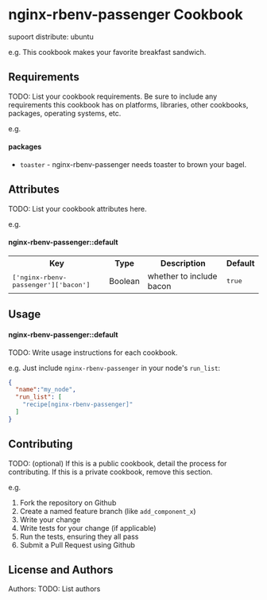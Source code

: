 nginx-rbenv-passenger Cookbook
==============================
supoort distribute: ubuntu

e.g.
This cookbook makes your favorite breakfast sandwich.

Requirements
------------
TODO: List your cookbook requirements. Be sure to include any requirements this cookbook has on platforms, libraries, other cookbooks, packages, operating systems, etc.

e.g.
#### packages
- `toaster` - nginx-rbenv-passenger needs toaster to brown your bagel.

Attributes
----------
TODO: List your cookbook attributes here.

e.g.
#### nginx-rbenv-passenger::default
<table>
  <tr>
    <th>Key</th>
    <th>Type</th>
    <th>Description</th>
    <th>Default</th>
  </tr>
  <tr>
    <td><tt>['nginx-rbenv-passenger']['bacon']</tt></td>
    <td>Boolean</td>
    <td>whether to include bacon</td>
    <td><tt>true</tt></td>
  </tr>
</table>

Usage
-----
#### nginx-rbenv-passenger::default
TODO: Write usage instructions for each cookbook.

e.g.
Just include `nginx-rbenv-passenger` in your node's `run_list`:

```json
{
  "name":"my_node",
  "run_list": [
    "recipe[nginx-rbenv-passenger]"
  ]
}
```

Contributing
------------
TODO: (optional) If this is a public cookbook, detail the process for contributing. If this is a private cookbook, remove this section.

e.g.
1. Fork the repository on Github
2. Create a named feature branch (like `add_component_x`)
3. Write your change
4. Write tests for your change (if applicable)
5. Run the tests, ensuring they all pass
6. Submit a Pull Request using Github

License and Authors
-------------------
Authors: TODO: List authors
